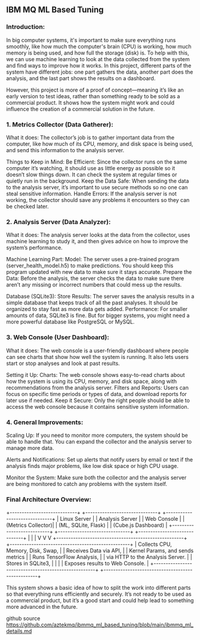 ## IBM MQ ML Based Tuning ##

### Introduction: ###

In big computer systems, it's important to make sure everything runs smoothly, like how much the computer's brain (CPU) is working, how much memory is being used, and how full the storage (disk) is. To help with this, we can use machine learning to look at the data collected from the system and find ways to improve how it works. In this project, different parts of the system have different jobs: one part gathers the data, another part does the analysis, and the last part shows the results on a dashboard.

However, this project is more of a proof of concept—meaning it’s like an early version to test ideas, rather than something ready to be sold as a commercial product. It shows how the system might work and could influence the creation of a commercial solution in the future.

### 1. Metrics Collector (Data Gatherer):
What it does: The collector’s job is to gather important data from the computer, like how much of its CPU, memory, and disk space is being used, and send this information to the analysis server.

Things to Keep in Mind: Be Efficient: Since the collector runs on the same computer it’s watching, it should use as little energy as possible so it doesn’t slow things down. It can check the system at regular times or quietly run in the background. Keep the Data Safe: When sending the data to the analysis server, it’s important to use secure methods so no one can steal sensitive information. Handle Errors: If the analysis server is not working, the collector should save any problems it encounters so they can be checked later.

### 2. Analysis Server (Data Analyzer):
What it does: The analysis server looks at the data from the collector, uses machine learning to study it, and then gives advice on how to improve the system’s performance.

Machine Learning Part: Model: The server uses a pre-trained program (server_health_model.h5) to make predictions. You should keep this program updated with new data to make sure it stays accurate. Prepare the Data: Before the analysis, the server checks the data to make sure there aren’t any missing or incorrect numbers that could mess up the results.

Database (SQLite3): Store Results: The server saves the analysis results in a simple database that keeps track of all the past analyses. It should be organized to stay fast as more data gets added. Performance: For smaller amounts of data, SQLite3 is fine. But for bigger systems, you might need a more powerful database like PostgreSQL or MySQL.

### 3. Web Console (User Dashboard):
What it does: The web console is a user-friendly dashboard where people can see charts that show how well the system is running. It also lets users start or stop analyses and look at past results.

Setting it Up: Charts: The web console shows easy-to-read charts about how the system is using its CPU, memory, and disk space, along with recommendations from the analysis server. Filters and Reports: Users can focus on specific time periods or types of data, and download reports for later use if needed. Keep it Secure: Only the right people should be able to access the web console because it contains sensitive system information.

### 4. General Improvements:
Scaling Up: If you need to monitor more computers, the system should be able to handle that. You can expand the collector and the analysis server to manage more data.

Alerts and Notifications: Set up alerts that notify users by email or text if the analysis finds major problems, like low disk space or high CPU usage.

Monitor the System: Make sure both the collector and the analysis server are being monitored to catch any problems with the system itself.

### Final Architecture Overview: ###
+----------------------------+                 +------------------------------+             +------------------------------+
| Linux Server            |                   | Analysis Server         |               | Web Console              |
| (Metrics Collector)|                   | (ML, SQLite, Flask)  |               | (Cube.js Dashboard) |
+---------------------------+                  +------------------------------+             +------------------------------+
                    |                                                               |                                       |
                   V                                                             V                                      V
+-----------------------------------------------------+     +--------------------------------------------------+ 
| Collects CPU, Memory, Disk, Swap,  |      | Receives Data via API,                       |
| Kernel Params, and sends metrics    |      | Runs TensorFlow Analysis,              |
| via HTTP to the Analysis Server.        |      | Stores in SQLite3,                              |
|                                                                      |      | Exposes results to Web Console.  |
+-----------------------------------------------------+     +--------------------------------------------------+ 

This system shows a basic idea of how to split the work into different parts so that everything runs efficiently and securely. It’s not ready to be used as a commercial product, but it’s a good start and could help lead to something more advanced in the future.

github source https://github.com/aztekmq/ibmmq_ml_based_tuning/blob/main/ibmmq_ml_details.md